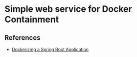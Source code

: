 # Simple web service for Docker Containment

## References
* [Dockerizing a Spring Boot Application](https://www.baeldung.com/dockerizing-spring-boot-application)

